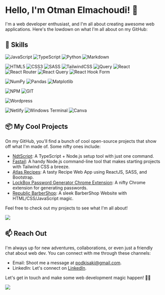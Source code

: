 # Hello, I'm Otman Elmachoudi! 👋

I'm a web developer enthusiast, and I'm all about creating awesome web applications. Here's the lowdown on what I'm all about on my GitHub:

## 🔧 Skills
![JavaScript](https://img.shields.io/badge/javascript-%23323330.svg?style=for-the-badge&logo=javascript&logoColor=%23F7DF1E) ![TypeScript](https://img.shields.io/badge/typescript-%23007ACC.svg?style=for-the-badge&logo=typescript&logoColor=white) ![Python](https://img.shields.io/badge/python-3670A0?style=for-the-badge&logo=python&logoColor=ffdd54) ![Markdown](https://img.shields.io/badge/markdown-%23000000.svg?style=for-the-badge&logo=markdown&logoColor=white)

![HTML5](https://img.shields.io/badge/html5-%23E34F26.svg?style=for-the-badge&logo=html5&logoColor=white) ![CSS3](https://img.shields.io/badge/css3-%231572B6.svg?style=for-the-badge&logo=css3&logoColor=white) ![SASS](https://img.shields.io/badge/SASS-hotpink.svg?style=for-the-badge&logo=SASS&logoColor=white) ![TailwindCSS](https://img.shields.io/badge/tailwindcss-%2338B2AC.svg?style=for-the-badge&logo=tailwind-css&logoColor=white) ![jQuery](https://img.shields.io/badge/jquery-%230769AD.svg?style=for-the-badge&logo=jquery&logoColor=white)  ![React](https://img.shields.io/badge/react-%2320232a.svg?style=for-the-badge&logo=react&logoColor=%2361DAFB)  ![React Router](https://img.shields.io/badge/React_Router-CA4245?style=for-the-badge&logo=react-router&logoColor=white)  ![React Query](https://img.shields.io/badge/-React%20Query-FF4154?style=for-the-badge&logo=react%20query&logoColor=white) ![React Hook Form](https://img.shields.io/badge/React%20Hook%20Form-%23EC5990.svg?style=for-the-badge&logo=reacthookform&logoColor=white)

![NumPy](https://img.shields.io/badge/numpy-%23013243.svg?style=for-the-badge&logo=numpy&logoColor=white) ![Pandas](https://img.shields.io/badge/pandas-%23150458.svg?style=for-the-badge&logo=pandas&logoColor=white) ![Matplotlib](https://img.shields.io/badge/Matplotlib-%23ffffff.svg?style=for-the-badge&logo=Matplotlib&logoColor=black) 

![NPM](https://img.shields.io/badge/NPM-%23CB3837.svg?style=for-the-badge&logo=npm&logoColor=white) ![GIT](https://img.shields.io/badge/Git-fc6d26?style=for-the-badge&logo=git&logoColor=white)  

![Wordpress](https://img.shields.io/badge/WordPress-%23117AC9.svg?style=for-the-badge&logo=WordPress&logoColor=white)

![Netlify](https://img.shields.io/badge/netlify-%23000000.svg?style=for-the-badge&logo=netlify&logoColor=#00C7B7) ![Windows Terminal](https://img.shields.io/badge/Windows%20Terminal-%234D4D4D.svg?style=for-the-badge&logo=windows-terminal&logoColor=white) ![Canva](https://img.shields.io/badge/Canva-%2300C4CC.svg?style=for-the-badge&logo=Canva&logoColor=white)

## 📦 My Cool Projects

On my GitHub, you'll find a bunch of cool open-source projects that show off what I'm made of. Some nifty ones include:

- [NdtScript](https://github.com/Machoudi2002/NdtScript): A TypeScript + Node.js setup tool with just one command.
- [Fastail](https://github.com/Machoudi2002/fastail): A handy Node.js command-line tool that makes starting projects with Tailwind CSS a breeze.
- [Atlas Recipes](https://github.com/Machoudi2002/Atlas-Recipe-React-Web-App): A tasty Recipe Web App using ReactJS, SASS, and Bootstrap.
- [LockBox Password Generator Chrome Extension](https://github.com/Machoudi2002/LockBox-Password-Generator-Chrome-Extension): A nifty Chrome extension for generating passwords.
- [Republic BarberShop](https://github.com/Machoudi2002/Republic-BarberShop): A sleek BarberShop Website with HTML/CSS/JavaScript magic.

Feel free to check out my projects to see what I'm all about!

![](https://github-readme-stats.vercel.app/api/top-langs/?username=Machoudi2002&theme=dark&hide_border=true&include_all_commits=false&count_private=false&layout=compact)

## 📫 Reach Out

I'm always up for new adventures, collaborations, or even just a friendly chat about web dev. You can connect with me through these channels:

- Email: Shoot me a message at [podkisaki@gmail.com](mailto:podkisaki@gmail.com).
- LinkedIn: Let's connect on [LinkedIn](https://www.linkedin.com/in/machoudi/).

Let's get in touch and make some web development magic happen! 🚀✨

[![](https://visitcount.itsvg.in/api?id=Machoudi2002&icon=0&color=0)](https://visitcount.itsvg.in)

